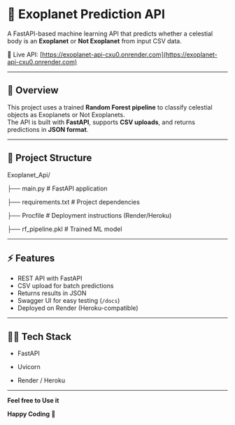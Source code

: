 # 🚀 Exoplanet Prediction API  

A FastAPI-based machine learning API that predicts whether a celestial body is an **Exoplanet** or **Not Exoplanet** from input CSV data.  

🔑 Live API: [https://exoplanet-api-cxu0.onrender.com](https://exoplanet-api-cxu0.onrender.com)  

---

## 📌 Overview  
This project uses a trained **Random Forest pipeline** to classify celestial objects as Exoplanets or Not Exoplanets.  
The API is built with **FastAPI**, supports **CSV uploads**, and returns predictions in **JSON format**.  

---

## 📂 Project Structure  
Exoplanet_Api/

├── main.py # FastAPI application

├── requirements.txt # Project dependencies

├── Procfile # Deployment instructions (Render/Heroku)

├── rf_pipeline.pkl # Trained ML model


---

## ⚡ Features  
- REST API with FastAPI  
- CSV upload for batch predictions  
- Returns results in JSON  
- Swagger UI for easy testing (`/docs`)  
- Deployed on Render (Heroku-compatible)  

---

## 🧑‍💻 Tech Stack

- FastAPI

- Uvicorn

- Render / Heroku

---
**Feel free to Use it**

 **Happy Coding** 🌟
